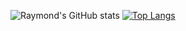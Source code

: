 ![Raymond's GitHub stats](https://github-readme-stats.vercel.app/api?username=duckygoh&count_private=true&show_icons=true&theme=radical)
[![Top Langs](https://github-readme-stats.vercel.app/api/top-langs/?username=duckygoh&hide=Jupyter-Notebook&layout=compact&theme=radical&langs_count=10&exclude_repo=Richter-s-Predictor-Modeling-Earthquake-Damage)](https://github.com/anuraghazra/github-readme-stats)
